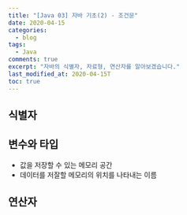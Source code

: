 ```yaml
---
title: "[Java 03] 자바 기초(2) - 조건문"
date: 2020-04-15
categories:
  - blog
tags:
  - Java
comments: true
excerpt: "자바의 식별자, 자료형, 연산자를 알아보겠습니다."
last_modified_at: 2020-04-15T
toc: true
---
```


## 식별자 



## 변수와 타입

- 값을 저장할 수 있는 메모리 공간
- 데이터를 저잘할 메모리의 위치를 나타내는 이름

## 연산자






